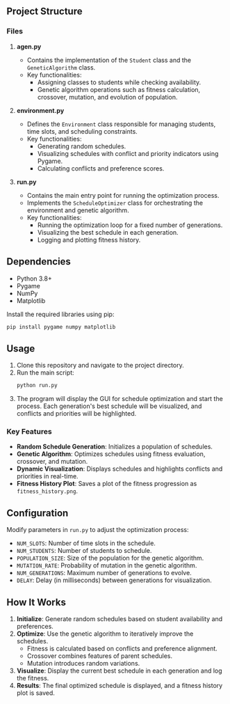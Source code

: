 ## Project Structure

### Files

1. **agen.py**
   - Contains the implementation of the `Student` class and the `GeneticAlgorithm` class.
   - Key functionalities:
     - Assigning classes to students while checking availability.
     - Genetic algorithm operations such as fitness calculation, crossover, mutation, and evolution of population.

2. **environment.py**
   - Defines the `Environment` class responsible for managing students, time slots, and scheduling constraints.
   - Key functionalities:
     - Generating random schedules.
     - Visualizing schedules with conflict and priority indicators using Pygame.
     - Calculating conflicts and preference scores.

3. **run.py**
   - Contains the main entry point for running the optimization process.
   - Implements the `ScheduleOptimizer` class for orchestrating the environment and genetic algorithm.
   - Key functionalities:
     - Running the optimization loop for a fixed number of generations.
     - Visualizing the best schedule in each generation.
     - Logging and plotting fitness history.

## Dependencies

- Python 3.8+
- Pygame
- NumPy
- Matplotlib

Install the required libraries using pip:
```bash
pip install pygame numpy matplotlib
```

## Usage

1. Clone this repository and navigate to the project directory.
2. Run the main script:
   ```bash
   python run.py
   ```
3. The program will display the GUI for schedule optimization and start the process. Each generation's best schedule will be visualized, and conflicts and priorities will be highlighted.

### Key Features

- **Random Schedule Generation**: Initializes a population of schedules.
- **Genetic Algorithm**: Optimizes schedules using fitness evaluation, crossover, and mutation.
- **Dynamic Visualization**: Displays schedules and highlights conflicts and priorities in real-time.
- **Fitness History Plot**: Saves a plot of the fitness progression as `fitness_history.png`.

## Configuration

Modify parameters in `run.py` to adjust the optimization process:

- `NUM_SLOTS`: Number of time slots in the schedule.
- `NUM_STUDENTS`: Number of students to schedule.
- `POPULATION_SIZE`: Size of the population for the genetic algorithm.
- `MUTATION_RATE`: Probability of mutation in the genetic algorithm.
- `NUM_GENERATIONS`: Maximum number of generations to evolve.
- `DELAY`: Delay (in milliseconds) between generations for visualization.

## How It Works

1. **Initialize**: Generate random schedules based on student availability and preferences.
2. **Optimize**: Use the genetic algorithm to iteratively improve the schedules.
   - Fitness is calculated based on conflicts and preference alignment.
   - Crossover combines features of parent schedules.
   - Mutation introduces random variations.
3. **Visualize**: Display the current best schedule in each generation and log the fitness.
4. **Results**: The final optimized schedule is displayed, and a fitness history plot is saved.





